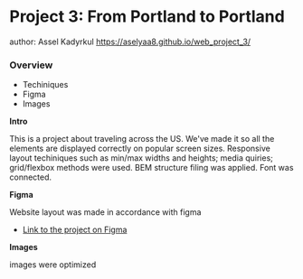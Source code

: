 # Project 3: From Portland to Portland
author: Assel Kadyrkul
https://aselyaa8.github.io/web_project_3/

### Overview
* Techiniques
* Figma
* Images

**Intro**

This is a project about traveling across the US. We've made it so all the elements are displayed correctly on popular screen sizes. Responsive layout techiniques such as min/max widths and heights; media quiries; grid/flexbox methods were used. BEM structure filing was applied. Font was connected.

**Figma**

Website layout was made in accordance with figma

* [Link to the project on Figma](https://www.figma.com/file/xM9rNsdK4iNcFJmDZho3Aw/Sprint-3%3A-From-Portland-to-Portland-%2F-desktop-%2B-mobile?node-id=500%3A0)

**Images**

images were optimized


